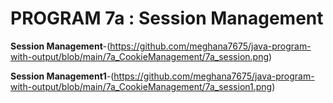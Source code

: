 # PROGRAM 7a : Session Management

**Session Management**-(https://github.com/meghana7675/java-program-with-output/blob/main/7a_CookieManagement/7a_session.png)

**Session Management1**-(https://github.com/meghana7675/java-program-with-output/blob/main/7a_CookieManagement/7a_session1.png)



